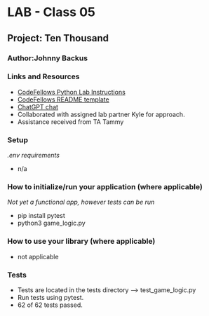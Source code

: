 # LAB - Class 05

## Project: Ten Thousand

### Author:Johnny Backus

### Links and Resources

- [CodeFellows Python Lab Instructions](https://codefellows.github.io/code-401-python-guide/reference/submission-instructions/labs/)
- [CodeFellows README template](https://codefellows.github.io/code-401-python-guide/reference/submission-instructions/labs/README-template.html)
- [ChatGPT chat](https://chat.openai.com/share/d3fdceeb-9e1d-4633-9ece-04e72d6ef6e9)
- Collaborated with assigned lab partner Kyle for approach.
- Assistance received from TA Tammy

### Setup

*.env requirements*
- n/a

### How to initialize/run your application (where applicable)

*Not yet a functional app, however tests can be run*
- pip install pytest
- python3 game_logic.py

### How to use your library (where applicable)

- not applicable

### Tests

- Tests are located in the tests directory --> test_game_logic.py
- Run tests using pytest.
- 62 of 62 tests passed.
